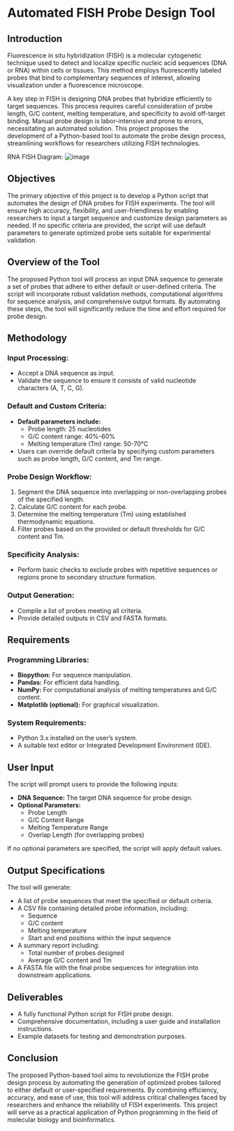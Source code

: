 # Automated FISH Probe Design Tool

## Introduction

Fluorescence in situ hybridization (FISH) is a molecular cytogenetic technique used to detect and localize specific nucleic acid sequences (DNA or RNA) within cells or tissues. This method employs fluorescently labeled probes that bind to complementary sequences of interest, allowing visualization under a fluorescence microscope.

A key step in FISH is designing DNA probes that hybridize efficiently to target sequences. This process requires careful consideration of probe length, G/C content, melting temperature, and specificity to avoid off-target binding. Manual probe design is labor-intensive and prone to errors, necessitating an automated solution. This project proposes the development of a Python-based tool to automate the probe design process, streamlining workflows for researchers utilizing FISH technologies.

RNA FISH Diagram: ![image](https://github.com/user-attachments/assets/3b5e6fd7-581b-4684-9743-e4da06bd9b89)


## Objectives

The primary objective of this project is to develop a Python script that automates the design of DNA probes for FISH experiments. The tool will ensure high accuracy, flexibility, and user-friendliness by enabling researchers to input a target sequence and customize design parameters as needed. If no specific criteria are provided, the script will use default parameters to generate optimized probe sets suitable for experimental validation.

## Overview of the Tool

The proposed Python tool will process an input DNA sequence to generate a set of probes that adhere to either default or user-defined criteria. The script will incorporate robust validation methods, computational algorithms for sequence analysis, and comprehensive output formats. By automating these steps, the tool will significantly reduce the time and effort required for probe design.

## Methodology

### Input Processing:
- Accept a DNA sequence as input.
- Validate the sequence to ensure it consists of valid nucleotide characters (A, T, C, G).

### Default and Custom Criteria:
- **Default parameters include:**
  - Probe length: 25 nucleotides
  - G/C content range: 40%-60%
  - Melting temperature (Tm) range: 50-70°C
- Users can override default criteria by specifying custom parameters such as probe length, G/C content, and Tm range.

### Probe Design Workflow:
1. Segment the DNA sequence into overlapping or non-overlapping probes of the specified length.
2. Calculate G/C content for each probe.
3. Determine the melting temperature (Tm) using established thermodynamic equations.
4. Filter probes based on the provided or default thresholds for G/C content and Tm.

### Specificity Analysis:
- Perform basic checks to exclude probes with repetitive sequences or regions prone to secondary structure formation.

### Output Generation:
- Compile a list of probes meeting all criteria.
- Provide detailed outputs in CSV and FASTA formats.

## Requirements

### Programming Libraries:
- **Biopython:** For sequence manipulation.
- **Pandas:** For efficient data handling.
- **NumPy:** For computational analysis of melting temperatures and G/C content.
- **Matplotlib (optional):** For graphical visualization.

### System Requirements:
- Python 3.x installed on the user’s system.
- A suitable text editor or Integrated Development Environment (IDE).

## User Input

The script will prompt users to provide the following inputs:
- **DNA Sequence:** The target DNA sequence for probe design.
- **Optional Parameters:**
  - Probe Length
  - G/C Content Range
  - Melting Temperature Range
  - Overlap Length (for overlapping probes)

If no optional parameters are specified, the script will apply default values.

## Output Specifications

The tool will generate:
- A list of probe sequences that meet the specified or default criteria.
- A CSV file containing detailed probe information, including:
  - Sequence
  - G/C content
  - Melting temperature
  - Start and end positions within the input sequence
- A summary report including:
  - Total number of probes designed
  - Average G/C content and Tm
- A FASTA file with the final probe sequences for integration into downstream applications.

## Deliverables

- A fully functional Python script for FISH probe design.
- Comprehensive documentation, including a user guide and installation instructions.
- Example datasets for testing and demonstration purposes.

## Conclusion

The proposed Python-based tool aims to revolutionize the FISH probe design process by automating the generation of optimized probes tailored to either default or user-specified requirements. By combining efficiency, accuracy, and ease of use, this tool will address critical challenges faced by researchers and enhance the reliability of FISH experiments. This project will serve as a practical application of Python programming in the field of molecular biology and bioinformatics.
